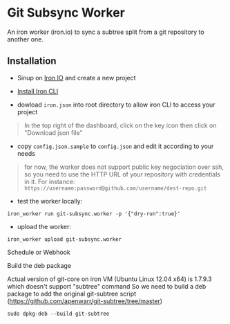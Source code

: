 Git Subsync Worker
==================

An iron worker (iron.io) to sync a subtree split from a git repository to another one.

Installation
------------

* Sinup on [Iron IO](http://iron.io) and create a new project

* [Install Iron CLI](http://dev.iron.io/worker/reference/cli/#installing)

* dowload `iron.json` into root directory to allow iron CLI to access your project

> In the top right of the dashboard, click on the key icon then click on "Download json file"

* copy `config.json.sample` to `config.json` and edit it according to your needs

> for now, the worker does not support public key negociation over ssh, so you need to use the HTTP URL of your repository with credentials in it. For instance: `https://username:password@github.com/username/dest-repo.git`

* test the worker locally:

```
iron_worker run git-subsync.worker -p '{"dry-run":true}'
```

* upload the worker:

```
iron_worker upload git-subsync.worker
```



Schedule or Webhook

Build the deb package

Actual version of git-core on iron VM (Ubuntu Linux 12.04 x64) is 1.7.9.3 which doesn't support "subtree" command
So we need to build a deb package to add the original git-subtree script (https://github.com/apenwarr/git-subtree/tree/master)

    sudo dpkg-deb --build git-subtree


